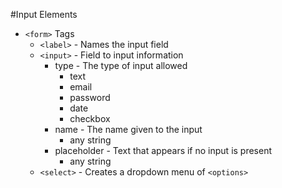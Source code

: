 #Input Elements

* `<form>` Tags
  * `<label>` - Names the input field
  * `<input>` - Field to input information
    * type - The type of input allowed
      * text
      * email
      * password
      * date
      * checkbox
    * name - The name given to the input
      * any string
    * placeholder - Text that appears if no input is present
      * any string
  * `<select>` - Creates a dropdown menu of `<options>`
